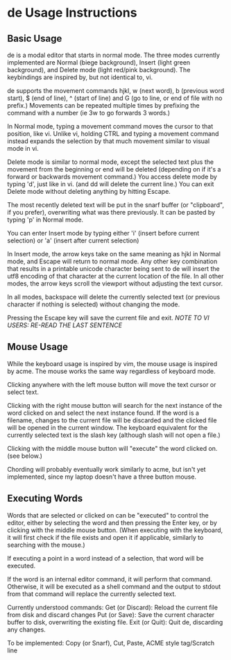 # de Usage Instructions

## Basic Usage
de is a modal editor that starts in normal mode. The three modes currently implemented are
Normal (biege background), Insert (light green background), and Delete mode (light red/pink
background). The keybindings are inspired by, but not identical to, vi.

de supports the movement commands hjkl, w (next word), b (previous word start), $ (end of line),
^ (start of line) and G (go to line, or end of file with no prefix.) Movements can be repeated 
multiple times by prefixing the command with a number (ie 3w to go forwards 3 words.)

In Normal mode, typing a movement command moves the cursor to that position, like vi. Unlike
vi, holding CTRL and typing a movement command instead expands the selection by that much movement
similar to visual mode in vi.

Delete mode is similar to normal mode, except the selected text plus the movement from the beginning
or end will be deleted (depending on if it's a forward or backwards movement command.) You access delete
mode by  typing 'd', just like in vi. (and dd will delete the current line.) You can exit Delete mode 
without deleting anything by hitting Escape.

The most recently deleted text will be put in the snarf buffer (or "clipboard", if you prefer),
overwriting what was there previously. It can be pasted by typing 'p' in Normal mode.

You can enter Insert mode by typing either 'i' (insert before current selection) or 'a'
(insert after current selection)

In Insert mode, the arrow keys take on the same meaning as hjkl in Normal mode, and Escape will
return to normal mode. Any other key combination that results in a printable unicode character
being sent to de will insert the utf8 encoding of that character at the current location of the
file. In all other modes, the arrow keys scroll the viewport without adjusting the text cursor.

In all modes, backspace will delete the currently selected text (or previous character if nothing
is selected) without changing the mode.

Pressing the Escape key will save the current file and exit. *NOTE TO VI USERS: RE-READ THE LAST
SENTENCE*

## Mouse Usage

While the keyboard usage is inspired by vim, the mouse usage is inspired by acme.
The mouse works the same way regardless of keyboard mode.

Clicking anywhere with the left mouse button will move the text cursor or select text.

Clicking with the right mouse button will search for the next instance of the word clicked on
and select the next instance found. If the word is a filename, changes to the current file will be
discarded and the clicked file will be opened in the current window. The keyboard equivalent
for the currently selected text is the slash key (although slash will not open a file.)

Clicking with the middle mouse button will "execute" the word clicked on. (see below.)

Chording will probably eventually work similarly to acme, but isn't yet implemented, since my
laptop doesn't have a three button mouse.

## Executing Words

Words that are selected or clicked on can be "executed" to control the editor, either by
selecting the word and then pressing the Enter key, or by clicking with the middle mouse button.
(When executing with the keyboard, it will first check if the file exists and open it if applicable,
similarly to searching with the mouse.)

If executing a point in a word instead of a selection, that word will be executed.

If the word is an internal editor command, it will perform that command. Otherwise, it will be
executed as a shell command and the output to stdout from that command will replace the currently
selected text.

Currently understood commands:
Get (or Discard): Reload the current file from disk and discard changes
Put (or Save): Save the current character buffer to disk, overwriting the existing file.
Exit (or Quit): Quit de, discarding any changes.

To be implemented:
Copy (or Snarf), Cut, Paste,
ACME style tag/Scratch line
